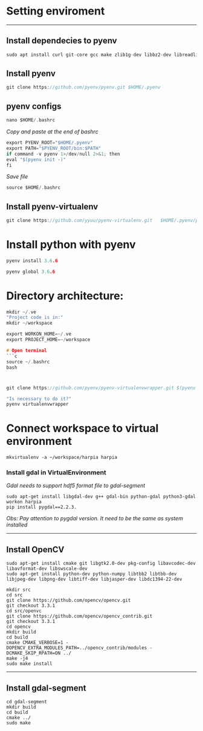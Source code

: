 # Setting enviroment
___________________________________________________

## Install dependecies to pyenv
```c
sudo apt install curl git-core gcc make zlib1g-dev libbz2-dev libreadline-dev libsqlite3-dev libssl-dev
```
## Install pyenv
```c
git clone https://github.com/pyenv/pyenv.git $HOME/.pyenv
```
## pyenv configs
```c
nano $HOME/.bashrc 
```
*Copy and paste at the end of bashrc*

```c
export PYENV_ROOT="$HOME/.pyenv"
export PATH="$PYENV_ROOT/bin:$PATH"
if command -v pyenv 1>/dev/null 2>&1; then
eval "$(pyenv init -)"
fi
```
*Save file*

```c
source $HOME/.bashrc
```

## Install pyenv-virtualenv
```c
git clone https://github.com/yyuu/pyenv-virtualenv.git   $HOME/.pyenv/plugins/pyenv-virtualenv
```

# Install python with pyenv
```c
pyenv install 3.6.6
```

```c
pyenv global 3.6.6
```

# Directory architecture:
```c
mkdir ~/.ve
"Project code is in:"
mkdir ~/workspace

export WORKON_HOME=~/.ve
export PROJECT_HOME=~/workspace

# Open terminal
```c
source ~/.bashrc
bash
```

# 
```c
git clone https://github.com/pyenv/pyenv-virtualenvwrapper.git $(pyenv root)/plugins/pyenv-virtualenvwrapper

"Is necessary to do it?"
pyenv virtualenvwrapper
```

# Connect workspace to virtual environment
```
mkvirtualenv -a ~/workspace/harpia harpia
```

### Install gdal in VirtualEnvironment

*Gdal needs to support hdf5 format file to gdal-segment*

```
sudo apt-get install libgdal-dev g++ gdal-bin python-gdal python3-gdal
workon harpia
pip install pygdal==2.2.3.
```
*Obs: Pay attention to pygdal version. It need to be the same as system installed*
___________________________________________________
## Install OpenCV

```sudo apt-get install build-essential
sudo apt-get install cmake git libgtk2.0-dev pkg-config libavcodec-dev libavformat-dev libswscale-dev
sudo apt-get install python-dev python-numpy libtbb2 libtbb-dev libjpeg-dev libpng-dev libtiff-dev libjasper-dev libdc1394-22-dev

mkdir src
cd src
git clone https://github.com/opencv/opencv.git
git checkout 3.3.1
cd src/openvc
git clone https://github.com/opencv/opencv_contrib.git
git checkout 3.3.1
cd opencv
mkdir build
cd build
cmake CMAKE_VERBOSE=1 -DOPENCV_EXTRA_MODULES_PATH=../opencv_contrib/modules -DCMAKE_SKIP_RPATH=ON ../
make -j4
sudo make install
```

___________________________________________________

## Install gdal-segment

```git clone https://github.com/cbalint13/gdal-segment.git
cd gdal-segment
mkdir build
cd build
cmake ../
sudo make
```